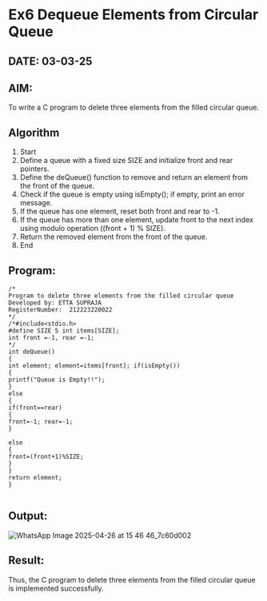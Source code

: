 # Ex6 Dequeue Elements from Circular Queue
## DATE: 03-03-25
## AIM:
To write a C program to delete three elements from the filled circular queue.

## Algorithm
1.	Start
2.	Define a queue with a fixed size SIZE and initialize front and rear pointers.
3.	Define the deQueue() function to remove and return an element from the front of the queue.
4.	Check if the queue is empty using isEmpty(); if empty, print an error message.
5.	If the queue has one element, reset both front and rear to -1.
6.	If the queue has more than one element, update front to the next index using modulo operation ((front + 1) % SIZE).
7.	Return the removed element from the front of the queue.
8.	End
  

## Program:
```
/*
Program to delete three elements from the filled circular queue
Developed by: ETTA SUPRAJA
RegisterNumber:  212223220022
*/
/*#include<stdio.h>
#define SIZE 5 int items[SIZE];
int front =-1, rear =-1;
*/
int deQueue()
{
int element; element=items[front]; if(isEmpty())
{
printf("Queue is Empty!!");
}
else
{
if(front==rear)
{
front=-1; rear=-1;
}
 
else
{
front=(front+1)%SIZE;
}
}
return element;
}


```

## Output:

![WhatsApp Image 2025-04-26 at 15 46 46_7c60d002](https://github.com/user-attachments/assets/d08ec302-cd03-42be-a2fe-4b0bd9558810)

## Result:
Thus, the C program to delete three elements from the filled circular queue is implemented successfully.
